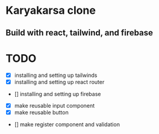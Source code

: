 # Karyakarsa clone
## Build with react, tailwind, and firebase
# TODO
- [x] installing and setting up tailwinds
- [x] installing and setting up react router
- [] installing and setting up firebase
- [x] make reusable input component
- [x] make reusable button
- [] make register component and validation
